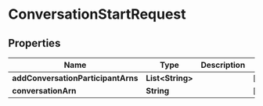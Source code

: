 

# ConversationStartRequest


## Properties

| Name | Type | Description | Notes |
|------------ | ------------- | ------------- | -------------|
|**addConversationParticipantArns** | **List&lt;String&gt;** |  |  [optional] |
|**conversationArn** | **String** |  |  [optional] |



